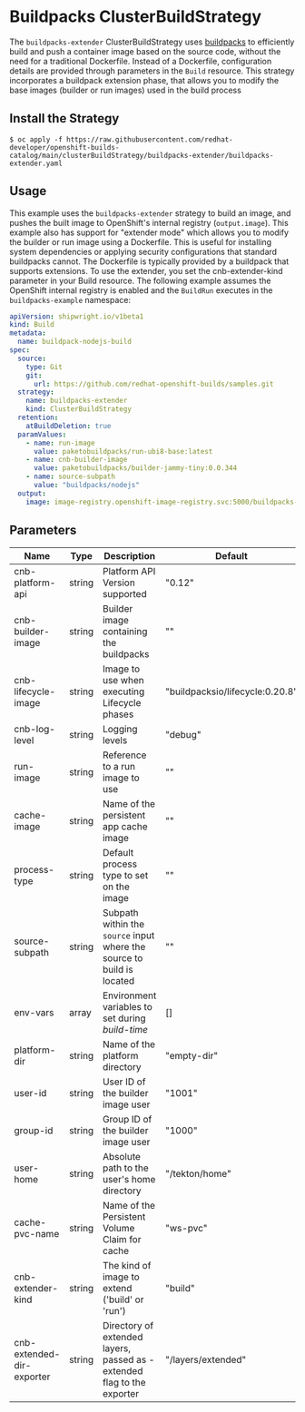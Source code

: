 # Buildpacks ClusterBuildStrategy
The `buildpacks-extender` ClusterBuildStrategy uses [buildpacks](https://buildpacks.io/) to efficiently build and push a container image based on the source code, without the need for a traditional Dockerfile. Instead of a Dockerfile, configuration details are provided through parameters in the `Build` resource.
This strategy incorporates a buildpack extension phase, that allows you to modify the base images (builder or run images) used in the build process
## Install the Strategy

```
$ oc apply -f https://raw.githubusercontent.com/redhat-developer/openshift-builds-catalog/main/clusterBuildStrategy/buildpacks-extender/buildpacks-extender.yaml
```

## Usage
This example uses the `buildpacks-extender` strategy to build an image, and pushes the built image to OpenShift's internal registry (`output.image`). This example also has support for "extender mode" which allows you to modify the builder or run image using a Dockerfile. This is useful for installing system dependencies or applying security configurations that standard buildpacks cannot. The Dockerfile is typically provided by a buildpack that supports extensions.
To use the extender, you set the cnb-extender-kind parameter in your Build resource. The following example assumes the OpenShift internal registry is enabled and the `BuildRun` executes in the `buildpacks-example` namespace:


```yaml
apiVersion: shipwright.io/v1beta1
kind: Build
metadata:
  name: buildpack-nodejs-build
spec:
  source:
    type: Git
    git: 
      url: https://github.com/redhat-openshift-builds/samples.git
  strategy:
    name: buildpacks-extender
    kind: ClusterBuildStrategy
  retention:
    atBuildDeletion: true
  paramValues:
    - name: run-image
      value: paketobuildpacks/run-ubi8-base:latest
    - name: cnb-builder-image
      value: paketobuildpacks/builder-jammy-tiny:0.0.344
    - name: source-subpath
      value: "buildpacks/nodejs"
  output:
    image: image-registry.openshift-image-registry.svc:5000/buildpacks-example/taxi-app
```

## Parameters

| Name                      | Type   | Description                                                                      | Default                     |
|---------------------------|--------|----------------------------------------------------------------------------------|----------------------------|
| cnb-platform-api         | string | Platform API Version supported                                                  | "0.12"                     |
| cnb-builder-image         | string | Builder image containing the buildpacks                                         | ""                         |
| cnb-lifecycle-image       | string | Image to use when executing Lifecycle phases                                    | "buildpacksio/lifecycle:0.20.8" |
| cnb-log-level             | string | Logging levels                                                                   | "debug"                    |
| run-image                 | string | Reference to a run image to use                                                 | ""                         |
| cache-image               | string | Name of the persistent app cache image                                          | ""                         |
| process-type              | string | Default process type to set on the image                                        | ""                         |
| source-subpath            | string | Subpath within the `source` input where the source to build is located         | ""                         |
| env-vars                  | array  | Environment variables to set during _build-time_                                | []                         |
| platform-dir             | string | Name of the platform directory                                                  | "empty-dir"                |
| user-id                   | string | User ID of the builder image user                                               | "1001"                     |
| group-id                  | string | Group ID of the builder image user                                              | "1000"                     |
| user-home                 | string | Absolute path to the user's home directory                                      | "/tekton/home"             |
| cache-pvc-name            | string | Name of the Persistent Volume Claim for cache                                   | "ws-pvc"                   |
| cnb-extender-kind         | string | The kind of image to extend ('build' or 'run')                                  | "build"                    |
| cnb-extended-dir-exporter | string | Directory of extended layers, passed as -extended flag to the exporter         | "/layers/extended"         |

